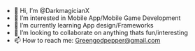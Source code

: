 - 👋 Hi, I’m @DarkmagicianX
- 👀 I’m interested in Mobile App/Mobile Game Development
- 🌱 I’m currently learning App design/Frameworks
- 💞️ I’m looking to collaborate on anything thats fun/interesting
- 📫 How to reach me: Greengodpepper@gmail.com

<!---
DarkmagicianX/DarkmagicianX is a ✨ special ✨ repository because its `README.md` (this file) appears on your GitHub profile.
You can click the Preview link to take a look at your changes.
--->
